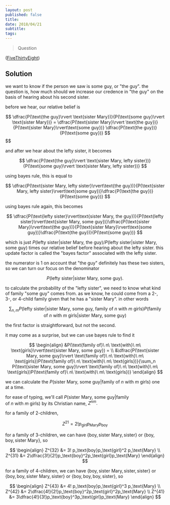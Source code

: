 ```yaml
---
layout: post
published: false
title: 
date: 2018/04/21
subtitle:
tags:
---
```


>Question

<!--more-->

([FiveThirtyEight](URL))

## Solution

we want to know if the person we saw is some guy, or "the guy". the question is, how much should we increase our credence in "the guy" on the basis of hearing about his second sister.

before we hear, our relative belief is

$$
  \dfrac{P(\text{the guy}\rvert \text{sister Mary})}{P(\text{some guy}\rvert \text{sister Mary})} =   \dfrac{P(\text{sister Mary}\rvert \text{the guy})}{P(\text{sister Mary}\rvert\text{some guy})} \dfrac{P(\text{the guy})}{P(\text{some guy})}
$$
$$

and after we hear about the lefty sister, it becomes

$$
  \dfrac{P(\text{the guy}\rvert \text{sister Mary, lefty sister})}{P(\text{some guy}\rvert \text{sister Mary, lefty sister})}
$$

using bayes rule, this is equal to

$$
  \dfrac{P(\text{sister Mary, lefty sister}\rvert\text{the guy})}{P(\text{sister Mary, lefty sister}\rvert\text{some guy})}\dfrac{P(\text{the guy})}{P(\text{some guy})}
$$

using bayes rule again, this becomes

$$
  \dfrac{P(\text{lefty sister}\rvert\text{sister Mary, the guy})}{P(\text{lefty sister}\rvert\text{sister Mary, some guy})}\dfrac{P(\text{sister Mary}\rvert\text{the guy})}{P(\text{sister Mary}\rvert\text{some guy})}\dfrac{P(\text{the guy})}{P(\text{some guy})}
$$

which is just $P(\text{lefty sister}\rvert\text{sister Mary, the guy})/P(\text{lefty sister}\rvert\text{sister Mary, some guy})$ times our relative belief before hearing about the lefty sister. this update factor is called the "bayes factor" associated with the lefty sister.

the numerator is $1$ on account that "the guy" definitely has these two sisters, so we can turn our focus on the denominator 

$$ P(\text{lefty sister}\rvert\text{sister Mary, some guy}). $$

to calculate the probability of the "lefty sister", we need to know what kind of family "some guy" comes from. as we know, he could come from a 2-, 3-, or 4-child family given that he has a "sister Mary". in other words

$$
  \sum_{n,m} P(\text{lefty sister}\rvert\text{sister Mary, some guy, family of}\ n\ \text{with}\ m\ \text{girls})P(\text{family of}\ n\ \text{with}\ m\ \text{girls}\rvert\text{sister Mary, some guy})
$$

the first factor is straightforward, but not the second.

it may come as a surprise, but we can use bayes rule to find it

$$
  \begin{align}
  &P(\text{family of}\ n\ \text{with}\ m\ \text{girls}\rvert\text{sister Mary, some guy}) = \\
  &\dfrac{P(\text{sister Mary, some guy}\rvert \text{family of}\ n\ \text{with}\ m\ \text{girls})P(\text{family of}\ n\ \text{with}\ m\ \text{girls})}{\sum_n P(\text{sister Mary, some guy}\rvert \text{family of}\ n\ \text{with}\ m\ \text{girls})P(\text{family of}\ n\ \text{with}\ m\ \text{girls})}
  \end{align}
$$

we can calculate the $P(\text{sister Mary, some guy}\rvert \text{family of}\ n\ \text{with}\ m\ \text{girls})$ one at a time.

for ease of typing, we'll call $P(\text{sister Mary, some guy}\rvert \text{family of}\ n\ \text{with}\ m\ \text{girls})$ by its Christian name, $Z^{nm}.$

for a family of $2$-children,

$$
  Z^{21} = 2! p_\text{girl} p_\text{Mary} p_\text{boy}
$$

for a family of $3$-children, we can have $\{\text{boy}, \text{sister Mary}, \text{sister}\}$ or $\{\text{boy}, \text{boy}, \text{sister Mary}\},$ so

$$
  \begin{align}
    Z^{32} &= 3! p_\text{boy}p_\text{girl}^2 p_\text{Mary} \\
    Z^{31} &= 2\dfrac{3!}{2!}p_\text{boy}^2p_\text{girl}p_\text{Mary}
  \end{align}
$$

for a family of $4$-children, we can have $\{\text{boy}, \text{sister Mary}, \text{sister}, \text{sister}\}$ or $\{\text{boy}, \text{boy}, \text{sister Mary}, \text{sister}\}$ or $\{\text{boy}, \text{boy}, \text{boy}, \text{sister}\},$ so

$$
  \begin{align}
    Z^{43} &= 4! p_\text{boy}p_\text{girl}^3 p_\text{Mary} \\
    Z^{42} &= 2\dfrac{4!}{2!}p_\text{boy}^2p_\text{girl}^2p_\text{Mary} \\
    Z^{41} &= 3\dfrac{4!}{3!}p_\text{boy}^3p_\text{girl}p_\text{Mary}
  \end{align}
$$

<br>
